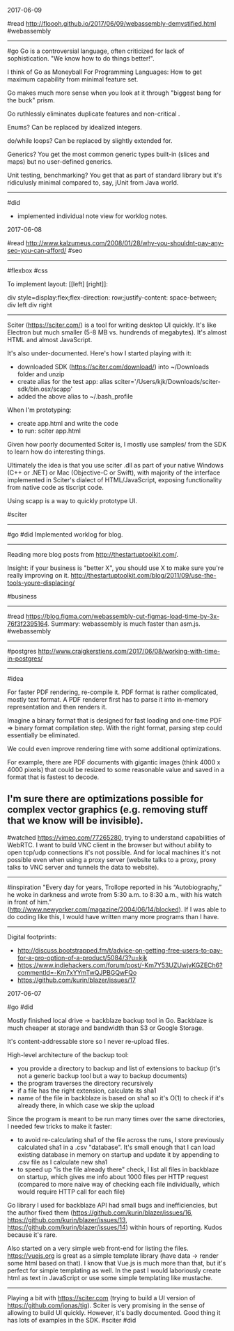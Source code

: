2017-06-09

#read http://floooh.github.io/2017/06/09/webassembly-demystified.html #webassembly

---

#go Go is a controversial language, often criticized for lack of sophistication. "We know how to do things better!".

I think of Go as Moneyball For Programming Languages: How to get maximum capability from minimal feature set.

Go makes much more sense when you look at it through "biggest bang for the buck" prism.

Go ruthlessly eliminates duplicate features and non-critical .

Enums? Can be replaced by idealized integers.

do/while loops? Can be replaced by slightly extended for.

Generics? You get the most common generic types built-in (slices and maps) but no user-defined generics.

Unit testing, benchmarking? You get that as part of standard library but it's ridiculusly minimal compared to, say, jUnit from Java world.

---

#did
* implemented individual note view for worklog notes.


2017-06-08

#read http://www.kalzumeus.com/2008/01/28/why-you-shouldnt-pay-any-seo-you-can-afford/ #seo

---

#flexbox #css

To implement layout: [[left]     [right]]:

div style=display:flex;flex-direction: row;justify-content: space-between;
  div
    left
  div
    right

---

Sciter (https://sciter.com/) is a tool for writing desktop UI quickly. It's like Electron but much smaller (5-8 MB vs. hundrends of megabytes). It's almost HTML and almost JavaScript.

It's also under-documented. Here's how I started playing with it:
* downloaded SDK (https://sciter.com/download/) into ~/Downloads folder and unzip
* create alias for the test app: alias sciter='/Users/kjk/Downloads/sciter-sdk/bin.osx/scapp'
* added the above alias to ~/.bash_profile

When I'm prototyping:
* create app.html and write the code
* to run: sciter app.html

Given how poorly documented Sciter is, I mostly use samples/ from the SDK to learn how do interesting things.

Ultimately the idea is that you use sciter .dll as part of your native Windows (C++ or .NET) or Mac (Objective-C or Swift), with majority of the interface implemented in Sciter's dialect of HTML/JavaScript, exposing functionality from native code as tiscript code.

Using scapp is a way to quickly prototype UI.

#sciter

---

#go #did Implemented worklog for blog.

---

Reading more blog posts from http://thestartuptoolkit.com/.

Insight: if your business is "better X", you should use X to make sure you're really improving on it. http://thestartuptoolkit.com/blog/2011/09/use-the-tools-youre-displacing/

#business

---

#read https://blog.figma.com/webassembly-cut-figmas-load-time-by-3x-76f3f2395164.
Summary: webassembly is much faster than asm.js. #webassembly

---

#postgres http://www.craigkerstiens.com/2017/06/08/working-with-time-in-postgres/

---
#idea

For faster PDF rendering, re-compile it. PDF format is rather complicated, mostly text format. A PDF renderer first has to parse it into in-memory representation and then renders it.

Imagine a binary format that is designed for fast loading and one-time PDF => binary format compilation step. With the right format, parsing step could essentially be eliminated.

We could even improve rendering time with some additional optimizations.

For example, there are PDF documents with gigantic images (think 4000 x 4000 pixels) that could be resized to some reasonable value and saved in a format that is fastest to decode.

I'm sure there are optimizations possible for complex vector graphics (e.g. removing stuff that we know will be invisible).
---

#watched https://vimeo.com/77265280, trying to understand capabilities of WebRTC. I want to build VNC client in the browser but without ability to open tcp/udp connections it's not possible. And for local machines it's not possible even when using a proxy server (website talks to a proxy, proxy talks to VNC server and tunnels the data to website).

---

#inspiration "Every day for years, Trollope reported in his “Autobiography,” he woke in darkness and wrote from 5:30 a.m. to 8:30 a.m., with his watch in front of him." (http://www.newyorker.com/magazine/2004/06/14/blocked). If I was able to do coding like this, I would have written many more programs than I have.

---

Digital footprints:
* http://discuss.bootstrapped.fm/t/advice-on-getting-free-users-to-pay-for-a-pro-option-of-a-product/5084/3?u=kjk
* https://www.indiehackers.com/forum/post/-Km7Y53UZUwjvKGZECh6?commentId=-Km7xYYmTwQJPBGQwFQo
* https://github.com/kurin/blazer/issues/17

2017-06-07

#go #did

Mostly finished local drive -> backblaze backup tool in Go. Backblaze is much cheaper at storage and bandwidth than S3 or Google Storage.

It's content-addressable store so I never re-upload files.

High-level architecture of the backup tool:
* you provide a directory to backup and list of extensions to backup (it's not a generic backup tool but a way to backup documents)
* the program traverses the directory recursively
* if a file has the right extension, calculate its sha1
* name of the file in backblaze is based on sha1 so it's O(1) to check if it's already there, in which case we skip the upload

Since the program is meant to be run many times over the same directories, I needed few tricks to make it faster:
* to avoid re-calculating sha1 of the file across the runs, I store previously calculated sha1 in a .csv "database". It's small enough that I can load existing database in memory on startup and update it by appending to .csv file as I calculate new sha1
* to speed up "is the file already there" check, I list all files in backblaze on startup, which gives me info about 1000 files per HTTP request (compared to more naive way of checking each file individually, which would require HTTP call for each file)

Go library I used for backblaze API had small bugs and inefficiencies, but the author fixed them (https://github.com/kurin/blazer/issues/16, https://github.com/kurin/blazer/issues/13, https://github.com/kurin/blazer/issues/14) within hours of reporting. Kudos because it's rare.

Also started on a very simple web front-end for listing the files. https://vuejs.org is great as a simple template library (have data -> render some html based on that). I know that Vue.js is much more than that, but it's perfect for simple templating as well. In the past I would laboriously create html as text in JavaScript or use some simple templating like mustache.

---

Playing a bit with https://sciter.com (trying to build a UI version of https://github.com/jonas/tig). Sciter is very promising in the sense of allowing to build UI quickly. However, it's badly documented. Good thing it has lots of examples in the SDK. #sciter #did

